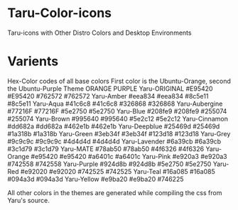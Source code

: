 # Taru-Color-icons

Taru-icons with Other Distro Colors and Desktop Environments 

# Varients

Hex-Color codes of all base colors
First color is the Ubuntu-Orange, second the Ubuntu-Purple
Theme 	ORANGE 	PURPLE
Yaru-ORIGINAL 	#E95420 #E95420 	#762572 #762572
Yaru-Amber 	#eea834 #eea834 	#8c5e11 #8c5e11
Yaru-Aqua 	#41c6c8 #41c6c8 	#326868 #326868
Yaru-Aubergine 	#77216F #77216F 	#5e2750 #5e2750
Yaru-Blue 	#208fe9 #208fe9 	#255074 #255074
Yaru-Brown 	#995640 #995640 	#5e2c12 #5e2c12
Yaru-Cinnamon 	#dd682a #dd682a 	#462e1b #462e1b
Yaru-Deepblue 	#25469d #25469d 	#1a318b #1a318b
Yaru-Green 	#3eb34f #3eb34f 	#123d18 #123d18
Yaru-Grey 	#9c9c9c #9c9c9c 	#4d4d4d #4d4d4d
Yaru-Lavender 	#6a39cb #6a39cb 	#3c1d79 #3c1d79
Yaru-MATE 	#78ab50 #78ab50 	#4f6326 #4f6326
Yaru-Orange 	#e95420 #e95420 	#a6401c #a6401c
Yaru-Pink 	#e920a3 #e920a3 	#742558 #742558
Yaru-Purple 	#924d8b #924d8b 	#5e2750 #5e2750
Yaru-Red 	#e92020 #e92020 	#742525 #742525
Yaru-Teal 	#16a085 #16a085 	#094a3d #094a3d
Yaru-Yellow 	#e9ba20 #e9ba20 	#746225

All other colors in the themes are generated while compiling the css from Yaru's source.
